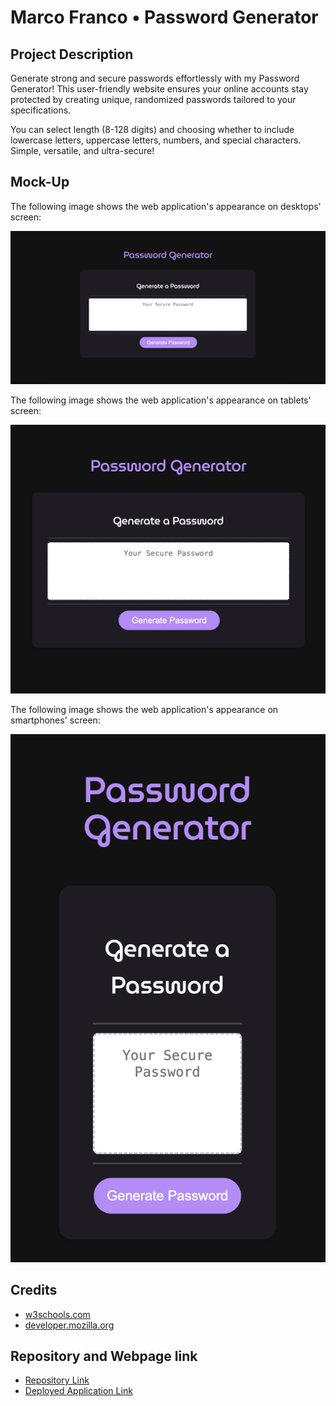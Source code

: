 # Marco Franco • Password Generator

## Project Description
Generate strong and secure passwords effortlessly with my Password Generator! This user-friendly website ensures your online accounts stay protected by creating unique, randomized passwords tailored to your specifications.

You can select length (8-128 digits) and choosing whether to include lowercase letters, uppercase letters, numbers, and special characters. Simple, versatile, and ultra-secure!

## Mock-Up

The following image shows the web application's appearance on desktops' screen:

![Desktop screen size visualization.](./assets/images/desktop.png)


The following image shows the web application's appearance on tablets' screen:

![Tablet screen size visualization.](./assets/images/tablet.png)


The following image shows the web application's appearance on smartphones' screen:

![Smartphone screen size visualization.](./Assets/images/smartphone.png)

## Credits
- [w3schools.com](https://www.w3schools.com/)
- [developer.mozilla.org](https://developer.mozilla.org/en-US/)

## Repository and Webpage link

- [Repository Link](https://github.com/marphco/marco-franco-password-generator)
- [Deployed Application Link](https://marphco.github.io/marco-franco-password-generator/)